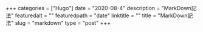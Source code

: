 +++
categories = ["Hugo"]
date = "2020-08-4"
description = "MarkDown記法"
featuredalt = ""
featuredpath = "date"
linktitle = ""
title = "MarkDown記法"
slug = "markdown"
type = "post"
+++
